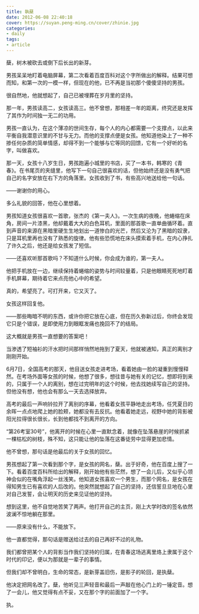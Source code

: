```yaml
---
title: 執蘖
date: 2012-06-08 22:40:18
cover: https://suyan.peng-ming.cn/cover/zhinie.jpg
categories:
- daily
tags:
- article
---
```

蘖，树木被砍去或倒下后长出的新芽。

男孩呆呆地盯着电脑屏幕，第二次看着百度百科对这个字所做出的解释。结果可想而知，和第一次的一模一样，但现在的他，已不再是当初那个傻傻坚持的男孩。

<!-- more -->

很自然地，他就想起了，自己已被埋葬在岁月里的坚持。

那一年，男孩读高二，女孩读高三。他不曾想，那相差一年的距离，终究还是发挥了其作为时间独一无二的功用。

男孩一直认为，在这个薄凉的世间生存，每个人的内心都需要一个支撑点，以此来平衡自我潜意识里的不甘与无力。而他的支撑点便是女孩。他知道他染上了一种不掺任何杂质的简单情感，却得不到一个能够与它等同的回馈，它有一个好听的名字，叫做喜欢。

那一天，女孩十八岁生日，男孩跑遍小城里的书店，买了一本书，韩寒的《青春》。在书尾页的夹缝里，他写下一句自己很喜欢的话，但他始终还是没有勇气把自己的名字安放在右下方的角落里。女孩收到了书，有些高兴地送给他一句话。

——谢谢你的用心。

多么礼貌的回答，他在心里想着。

男孩知道女孩很喜欢一首歌，张杰的《第一夫人》。一次生病的夜晚，他蜷缩在床角，房间一片漆黑，他却戴着大大的白色耳机，里面的那首歌一直单曲循环着。直到声音的来源在黑暗里硬生生地划出一道惨白的光芒，然后又沦为了黑暗的奴隶，只是耳机里再也没有了熟悉的旋律。他有些恐慌地在床头摸索着手机，在内心挣扎了许久之后，他还是给女孩发了短信。

——还喜欢听那首歌吗？不知道什么时候，你会成为谁的，第一夫人。

他把手机放在一边，继续保持着蜷缩的姿势与时间较量着，只是他眼睛死死地盯着手机屏幕，期待着它来点亮他心中的希望。

真的，希望亮了。可打开来，它又灭了。

女孩这样回复他。

——那些晦暗不明的东西，或许你把它放在心底，但在历久弥新过后，你终会发现它只是个错误，是即使用力到眼眶发痛也挽回不了的结局。

这大概就是男孩一直想要的答案吧！

当渗透了短袖衫的汗水把时间那样悄然地拖到了夏天，他就被通知，真正的离别才刚刚开始。

6月7日，全国高考的那天，他目送女孩走进考场，看着她由一脸的凝重到慢慢释然。在考场外面等女孩的时候，他想了很多，想往昔与她有关的记忆，想即将到来的，只属于一个人的离别，想在过完明年的这个时候，他去找她续写自己的坚持。但他没有想，他也会有那么一天去选择放弃。

高考的最后一声响铃拉开了离别的序幕，他看着女孩平静地走出考场，任凭夏日的余晖一点点地爬上她的脸颊，她都没有去反抗。他看着她走远，视野中她的背影被阳光拉得很长很长，长到他都找不到离开的方向。

“第26考室30号”，他离开的时候在心里一直默念着，就像在坠落悬崖的时候抓紧一棵枯松的树枝，殊不知，这只能让他的坠落在这番徒劳中显得更加悲情。

他不曾想，那句话是他最后的关于女孩的回忆。

男孩想起了第一次看到那个字，是女孩的网名，蘖。出于好奇，他在百度上搜了一下。看着百度百科所给出的解释，刚开始他有些茫然，想了一会儿后，又似乎心领神会似的在嘴角浮起一丝浅笑。他知道女孩喜欢一个男生，而那个网名，是女孩在得知男生已有喜欢的人后改的。他突然就想起了自己的坚持，还信誓旦旦地在心里对自己发誓，会让明天的历史来见证他的坚持。

想到这里，他不自觉地苦笑了两声。他打开自己的主页，刚上大学时改的签名依然波澜不惊地躺在那里。

——原来没有什么，不能放下。

他一直都觉得，那句话是赠送给过去的自己再好不过的礼物。

我们都曾把某个人的背影当作我们坚持的归属，在青春这场逃离里烙上隶属于这个时代的印记，便以为那就是一辈子的事情。

但我们却不曾明白，生命的常态，是新芽盖旧伤，是影子的轮回，是执蘖。

他决定把网名改了。蘖，他听见三声轻音和最后一声敲在他心门上的一锤定音。想了一会儿，他又觉得有点不妥，又在那个字的前面加了一个字。

执。

<audio src="http://music.163.com/song/media/outer/url?id=478127.mp3" loop autoplay>
Your browser does not support the audio tag.
</audio>